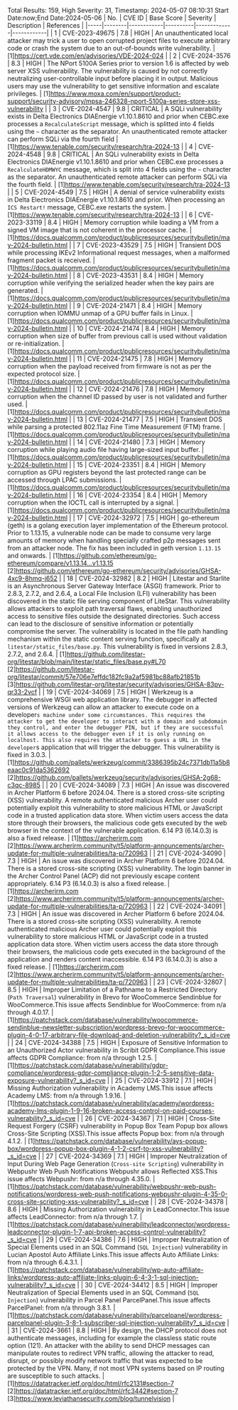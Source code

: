 Total Results: 159, High Severity: 31, Timestamp: 2024-05-07 08:10:31
Start Date:now;End Date:2024-05-06
| No. | CVE ID | Base Score | Severity | Description | References |
|-----|--------|------------|----------|-------------|------------|
| 1 | CVE-2023-49675 | 7.8  | HIGH | An unauthenticated local attacker may trick a user to open corrupted project files to execute arbitrary code or crash the system due to an out-of-bounds write vulnerability. | [1]https://cert.vde.com/en/advisories/VDE-2024-024 |
| 2 | CVE-2024-3576 | 8.3  | HIGH | The NPort 5100A Series prior to version 1.6 is affected by web server XSS vulnerability. The vulnerability is caused by not correctly neutralizing user-controllable input before placing it in output. Malicious users may use the vulnerability to get sensitive information and escalate privileges. | [1]https://www.moxa.com/en/support/product-support/security-advisory/mpsa-246328-nport-5100a-series-store-xss-vulnerability |
| 3 | CVE-2024-4547 | 9.8  | CRITICAL | A SQLi vulnerability exists in Delta Electronics DIAEnergie v1.10.1.8610 and prior when CEBC.exe processes a `RecalculateScript` message, which is splitted into 4 fields using the `~` character as the separator. An unauthenticated remote attacker can perform SQLi via the fourth field | [1]https://www.tenable.com/security/research/tra-2024-13 |
| 4 | CVE-2024-4548 | 9.8  | CRITICAL | An SQLi vulnerability exists in Delta Electronics DIAEnergie v1.10.1.8610 and prior when CEBC.exe processes a `RecalculateHDMWYC` message, which is split into 4 fields using the `~` character as the separator. An unauthenticated remote attacker can perform SQLi via the fourth field. | [1]https://www.tenable.com/security/research/tra-2024-13 |
| 5 | CVE-2024-4549 | 7.5  | HIGH | A denial of service vulnerability exists in Delta Electronics DIAEnergie v1.10.1.8610 and prior. When processing an `ICS Restart!` message, CEBC.exe restarts the system. | [1]https://www.tenable.com/security/research/tra-2024-13 |
| 6 | CVE-2023-33119 | 8.4  | HIGH | Memory corruption while loading a VM from a signed VM image that is not coherent in the processor cache. | [1]https://docs.qualcomm.com/product/publicresources/securitybulletin/may-2024-bulletin.html |
| 7 | CVE-2023-43529 | 7.5  | HIGH | Transient DOS while processing IKEv2 Informational request messages, when a malformed fragment packet is received. | [1]https://docs.qualcomm.com/product/publicresources/securitybulletin/may-2024-bulletin.html |
| 8 | CVE-2023-43531 | 8.4  | HIGH | Memory corruption while verifying the serialized header when the key pairs are generated. | [1]https://docs.qualcomm.com/product/publicresources/securitybulletin/may-2024-bulletin.html |
| 9 | CVE-2024-21471 | 8.4  | HIGH | Memory corruption when IOMMU unmap of a GPU buffer fails in Linux. | [1]https://docs.qualcomm.com/product/publicresources/securitybulletin/may-2024-bulletin.html |
| 10 | CVE-2024-21474 | 8.4  | HIGH | Memory corruption when size of buffer from previous call is used without validation or re-initialization. | [1]https://docs.qualcomm.com/product/publicresources/securitybulletin/may-2024-bulletin.html |
| 11 | CVE-2024-21475 | 7.8  | HIGH | Memory corruption when the payload received from firmware is not as per the expected protocol size. | [1]https://docs.qualcomm.com/product/publicresources/securitybulletin/may-2024-bulletin.html |
| 12 | CVE-2024-21476 | 7.8  | HIGH | Memory corruption when the channel ID passed by user is not validated and further used. | [1]https://docs.qualcomm.com/product/publicresources/securitybulletin/may-2024-bulletin.html |
| 13 | CVE-2024-21477 | 7.5  | HIGH | Transient DOS while parsing a protected 802.11az Fine Time Measurement (FTM) frame. | [1]https://docs.qualcomm.com/product/publicresources/securitybulletin/may-2024-bulletin.html |
| 14 | CVE-2024-21480 | 7.3  | HIGH | Memory corruption while playing audio file having large-sized input buffer. | [1]https://docs.qualcomm.com/product/publicresources/securitybulletin/may-2024-bulletin.html |
| 15 | CVE-2024-23351 | 8.4  | HIGH | Memory corruption as GPU registers beyond the last protected range can be accessed through LPAC submissions. | [1]https://docs.qualcomm.com/product/publicresources/securitybulletin/may-2024-bulletin.html |
| 16 | CVE-2024-23354 | 8.4  | HIGH | Memory corruption when the IOCTL call is interrupted by a signal. | [1]https://docs.qualcomm.com/product/publicresources/securitybulletin/may-2024-bulletin.html |
| 17 | CVE-2024-32972 | 7.5  | HIGH | go-ethereum (geth) is a golang execution layer implementation of the Ethereum protocol. Prior to 1.13.15, a vulnerable node can be made to consume very large amounts of memory when handling specially crafted p2p messages sent from an attacker node. The fix has been included in geth version `1.13.15` and onwards. | [1]https://github.com/ethereum/go-ethereum/compare/v1.13.14...v1.13.15<br>[2]https://github.com/ethereum/go-ethereum/security/advisories/GHSA-4xc9-8hmq-j652 |
| 18 | CVE-2024-32982 | 8.2  | HIGH | Litestar and Starlite is an Asynchronous Server Gateway Interface (ASGI) framework. Prior to 2.8.3, 2.7.2, and 2.6.4, a Local File Inclusion (LFI) vulnerability has been discovered in the static file serving component of LiteStar. This vulnerability allows attackers to exploit path traversal flaws, enabling unauthorized access to sensitive files outside the designated directories. Such access can lead to the disclosure of sensitive information or potentially compromise the server. The vulnerability is located in the file path handling mechanism within the static content serving function, specifically at `litestar/static_files/base.py`. This vulnerability is fixed in versions 2.8.3, 2.7.2, and 2.6.4. | [1]https://github.com/litestar-org/litestar/blob/main/litestar/static_files/base.py#L70<br>[2]https://github.com/litestar-org/litestar/commit/57e706e7effdc182fc9a2af5981bc88afb21851b<br>[3]https://github.com/litestar-org/litestar/security/advisories/GHSA-83pv-qr33-2vcf |
| 19 | CVE-2024-34069 | 7.5  | HIGH | Werkzeug is a comprehensive WSGI web application library. The debugger in affected versions of Werkzeug can allow an attacker to execute code on a developer`s machine under some circumstances. This requires the attacker to get the developer to interact with a domain and subdomain they control, and enter the debugger PIN, but if they are successful it allows access to the debugger even if it is only running on localhost. This also requires the attacker to guess a URL in the developer`s application that will trigger the debugger. This vulnerability is fixed in 3.0.3. | [1]https://github.com/pallets/werkzeug/commit/3386395b24c7371db11a5b8eaac0c91da5362692<br>[2]https://github.com/pallets/werkzeug/security/advisories/GHSA-2g68-c3qc-8985 |
| 20 | CVE-2024-34089 | 7.3  | HIGH | An issue was discovered in Archer Platform 6 before 2024.04. There is a stored cross-site scripting (XSS) vulnerability. A remote authenticated malicious Archer user could potentially exploit this vulnerability to store malicious HTML or JavaScript code in a trusted application data store. When victim users access the data store through their browsers, the malicious code gets executed by the web browser in the context of the vulnerable application. 6.14 P3 (6.14.0.3) is also a fixed release. | [1]https://archerirm.com<br>[2]https://www.archerirm.community/t5/platform-announcements/archer-update-for-multiple-vulnerabilities/ta-p/720963 |
| 21 | CVE-2024-34090 | 7.3  | HIGH | An issue was discovered in Archer Platform 6 before 2024.04. There is a stored cross-site scripting (XSS) vulnerability. The login banner in the Archer Control Panel (ACP) did not previously escape content appropriately. 6.14 P3 (6.14.0.3) is also a fixed release. | [1]https://archerirm.com<br>[2]https://www.archerirm.community/t5/platform-announcements/archer-update-for-multiple-vulnerabilities/ta-p/720963 |
| 22 | CVE-2024-34091 | 7.3  | HIGH | An issue was discovered in Archer Platform 6 before 2024.04. There is a stored cross-site scripting (XSS) vulnerability. A remote authenticated malicious Archer user could potentially exploit this vulnerability to store malicious HTML or JavaScript code in a trusted application data store. When victim users access the data store through their browsers, the malicious code gets executed in the background of the application and renders content inaccessible. 6.14 P3 (6.14.0.3) is also a fixed release. | [1]https://archerirm.com<br>[2]https://www.archerirm.community/t5/platform-announcements/archer-update-for-multiple-vulnerabilities/ta-p/720963 |
| 23 | CVE-2024-32807 | 8.5  | HIGH | Improper Limitation of a Pathname to a Restricted Directory (`Path Traversal`) vulnerability in Brevo for WooCommerce Sendinblue for WooCommerce.This issue affects Sendinblue for WooCommerce: from n/a through 4.0.17. | [1]https://patchstack.com/database/vulnerability/woocommerce-sendinblue-newsletter-subscription/wordpress-brevo-for-woocommerce-plugin-4-0-17-arbitrary-file-download-and-deletion-vulnerability?_s_id=cve |
| 24 | CVE-2024-34388 | 7.5  | HIGH | Exposure of Sensitive Information to an Unauthorized Actor vulnerability in Scribit GDPR Compliance.This issue affects GDPR Compliance: from n/a through 1.2.5. | [1]https://patchstack.com/database/vulnerability/gdpr-compliance/wordpress-gdpr-compliance-plugin-1-2-5-sensitive-data-exposure-vulnerability?_s_id=cve |
| 25 | CVE-2024-33912 | 7.1  | HIGH | Missing Authorization vulnerability in Academy LMS.This issue affects Academy LMS: from n/a through 1.9.16. | [1]https://patchstack.com/database/vulnerability/academy/wordpress-academy-lms-plugin-1-9-16-broken-access-control-on-paid-courses-vulnerability?_s_id=cve |
| 26 | CVE-2024-34367 | 7.1  | HIGH | Cross-Site Request Forgery (CSRF) vulnerability in Popup Box Team Popup box allows Cross-Site Scripting (XSS).This issue affects Popup box: from n/a through 4.1.2. | [1]https://patchstack.com/database/vulnerability/ays-popup-box/wordpress-popup-box-plugin-4-1-2-csrf-to-xss-vulnerability?_s_id=cve |
| 27 | CVE-2024-34369 | 7.1  | HIGH | Improper Neutralization of Input During Web Page Generation (`Cross-site Scripting`) vulnerability in Webpushr Web Push Notifications Webpushr allows Reflected XSS.This issue affects Webpushr: from n/a through 4.35.0. | [1]https://patchstack.com/database/vulnerability/webpushr-web-push-notifications/wordpress-web-push-notifications-webpushr-plugin-4-35-0-cross-site-scripting-xss-vulnerability?_s_id=cve |
| 28 | CVE-2024-34378 | 8.6  | HIGH | Missing Authorization vulnerability in LeadConnector.This issue affects LeadConnector: from n/a through 1.7. | [1]https://patchstack.com/database/vulnerability/leadconnector/wordpress-leadconnector-plugin-1-7-api-broken-access-control-vulnerability?_s_id=cve |
| 29 | CVE-2024-34386 | 7.6  | HIGH | Improper Neutralization of Special Elements used in an SQL Command (`SQL Injection`) vulnerability in Lucian Apostol Auto Affiliate Links.This issue affects Auto Affiliate Links: from n/a through 6.4.3.1. | [1]https://patchstack.com/database/vulnerability/wp-auto-affiliate-links/wordpress-auto-affiliate-links-plugin-6-4-3-1-sql-injection-vulnerability?_s_id=cve |
| 30 | CVE-2024-34412 | 8.5  | HIGH | Improper Neutralization of Special Elements used in an SQL Command (`SQL Injection`) vulnerability in Parcel Panel ParcelPanel.This issue affects ParcelPanel: from n/a through 3.8.1. | [1]https://patchstack.com/database/vulnerability/parcelpanel/wordpress-parcelpanel-plugin-3-8-1-subscriber-sql-injection-vulnerability?_s_id=cve |
| 31 | CVE-2024-3661 | 8.8  | HIGH | By design, the DHCP protocol does not authenticate messages, including for example the classless static route option (121). An attacker with the ability to send DHCP messages can manipulate routes to redirect VPN traffic, allowing the attacker to read, disrupt, or possibly modify network traffic that was expected to be protected by the VPN. Many, if not most VPN systems based on IP routing are susceptible to such attacks. | [1]https://datatracker.ietf.org/doc/html/rfc2131#section-7<br>[2]https://datatracker.ietf.org/doc/html/rfc3442#section-7<br>[3]https://www.leviathansecurity.com/blog/tunnelvision |
